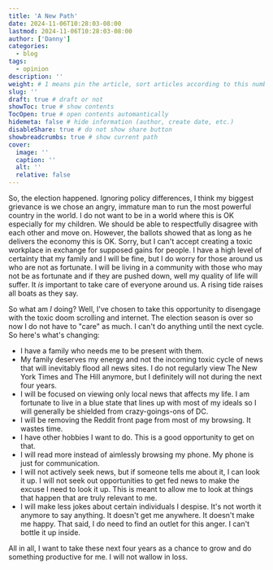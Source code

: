 ```yaml
---
title: 'A New Path'
date: 2024-11-06T10:28:03-08:00
lastmod: 2024-11-06T10:28:03-08:00
author: ['Danny']
categories:
  - blog
tags:
  - opinion
description: ''
weight: # 1 means pin the article, sort articles according to this number
slug: ''
draft: true # draft or not
showToc: true # show contents
TocOpen: true # open contents automantically
hidemeta: false # hide information (author, create date, etc.)
disableShare: true # do not show share button
showbreadcrumbs: true # show current path
cover:
  image: ''
  caption: ''
  alt: ''
  relative: false
---
```


So, the election happened. Ignoring policy differences, I think my biggest
grievance is we chose an angry, immature man to run the most powerful country in
the world. I do not want to be in a world where this is OK especially for my
children. We should be able to respectfully disagree with each other and move
on. However, the ballots showed that as long as he delivers the economy this is
OK. Sorry, but I can't accept creating a toxic workplace in exchange for
supposed gains for people. I have a high level of certainty that my family and I
will be fine, but I do worry for those around us who are not as fortunate. I
will be living in a community with those who may not be as fortunate and if they
are pushed down, well my quality of life will suffer. It _is_ important to take
care of everyone around us. A rising tide raises all boats as they say.

So what am _I_ doing? Well, I've chosen to take this opportunity to disengage
with the toxic doom scrolling and internet. The election season is over so now I
do not have to "care" as much. I can't do anything until the next cycle. So
here's what's changing:

- I have a family who needs me to be present with them.
- My family deserves my energy and not the incoming toxic cycle of news that
  will inevitably flood all news sites. I do not regularly view The New York
  Times and The Hill anymore, but I definitely will not during the next four
  years.
- I will be focused on viewing only local news that affects my life. I am
  fortunate to live in a blue state that lines up with most of my ideals so I
  will generally be shielded from crazy-goings-ons of DC.
- I will be removing the Reddit front page from most of my browsing. It wastes
  time.
- I have other hobbies I want to do. This is a good opportunity to get on that.
- I will read more instead of aimlessly browsing my phone. My phone is just for
  communication.
- I will not actively seek news, but if someone tells me about it, I can look it
  up. I will not seek out opportunities to get fed news to make the excuse I
  need to look it up. This is meant to allow me to look at things that happen
  that are truly relevant to me.
- I will make less jokes about certain individuals I despise. It's not worth it
  anymore to say anything. It doesn't get me anywhere. It doesn't make me happy.
  That said, I do need to find an outlet for this anger. I can't bottle it up
  inside.

All in all, I want to take these next four years as a chance to grow and do
something productive for me. I will not wallow in loss.
